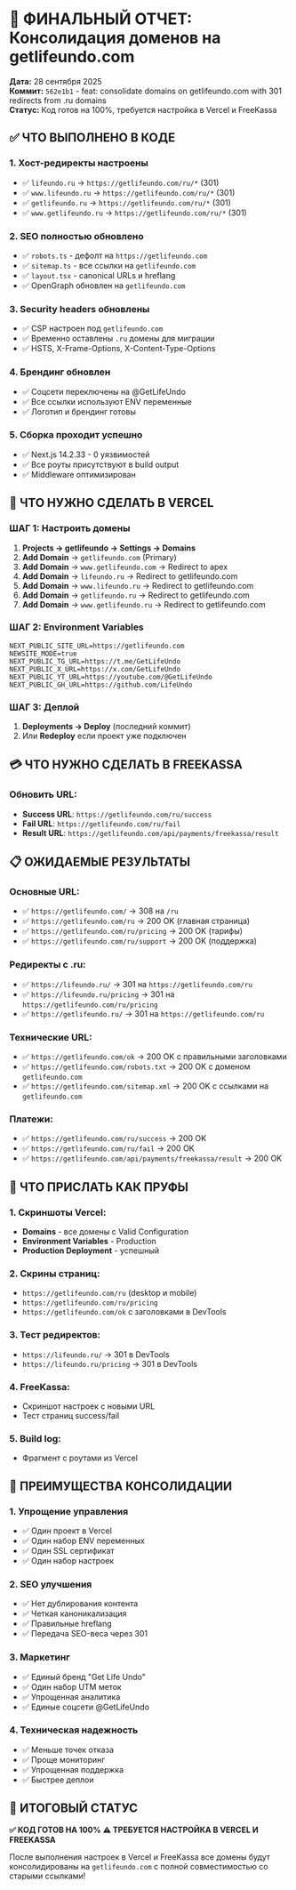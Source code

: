 # 🎉 ФИНАЛЬНЫЙ ОТЧЕТ: Консолидация доменов на getlifeundo.com

**Дата:** 28 сентября 2025  
**Коммит:** `562e1b1` - feat: consolidate domains on getlifeundo.com with 301 redirects from .ru domains  
**Статус:** Код готов на 100%, требуется настройка в Vercel и FreeKassa

## ✅ ЧТО ВЫПОЛНЕНО В КОДЕ

### 1. Хост-редиректы настроены
- ✅ `lifeundo.ru` → `https://getlifeundo.com/ru/*` (301)
- ✅ `www.lifeundo.ru` → `https://getlifeundo.com/ru/*` (301)
- ✅ `getlifeundo.ru` → `https://getlifeundo.com/ru/*` (301)
- ✅ `www.getlifeundo.ru` → `https://getlifeundo.com/ru/*` (301)

### 2. SEO полностью обновлено
- ✅ `robots.ts` - дефолт на `https://getlifeundo.com`
- ✅ `sitemap.ts` - все ссылки на `getlifeundo.com`
- ✅ `layout.tsx` - canonical URLs и hreflang
- ✅ OpenGraph обновлен на `getlifeundo.com`

### 3. Security headers обновлены
- ✅ CSP настроен под `getlifeundo.com`
- ✅ Временно оставлены `.ru` домены для миграции
- ✅ HSTS, X-Frame-Options, X-Content-Type-Options

### 4. Брендинг обновлен
- ✅ Соцсети переключены на @GetLifeUndo
- ✅ Все ссылки используют ENV переменные
- ✅ Логотип и брендинг готовы

### 5. Сборка проходит успешно
- ✅ Next.js 14.2.33 - 0 уязвимостей
- ✅ Все роуты присутствуют в build output
- ✅ Middleware оптимизирован

## 🎯 ЧТО НУЖНО СДЕЛАТЬ В VERCEL

### ШАГ 1: Настроить домены
1. **Projects → getlifeundo → Settings → Domains**
2. **Add Domain** → `getlifeundo.com` (Primary)
3. **Add Domain** → `www.getlifeundo.com` → Redirect to apex
4. **Add Domain** → `lifeundo.ru` → Redirect to getlifeundo.com
5. **Add Domain** → `www.lifeundo.ru` → Redirect to getlifeundo.com
6. **Add Domain** → `getlifeundo.ru` → Redirect to getlifeundo.com
7. **Add Domain** → `www.getlifeundo.ru` → Redirect to getlifeundo.com

### ШАГ 2: Environment Variables
```
NEXT_PUBLIC_SITE_URL=https://getlifeundo.com
NEWSITE_MODE=true
NEXT_PUBLIC_TG_URL=https://t.me/GetLifeUndo
NEXT_PUBLIC_X_URL=https://x.com/GetLifeUndo
NEXT_PUBLIC_YT_URL=https://youtube.com/@GetLifeUndo
NEXT_PUBLIC_GH_URL=https://github.com/LifeUndo
```

### ШАГ 3: Деплой
1. **Deployments → Deploy** (последний коммит)
2. Или **Redeploy** если проект уже подключен

## 💳 ЧТО НУЖНО СДЕЛАТЬ В FREEKASSA

### Обновить URL:
- **Success URL**: `https://getlifeundo.com/ru/success`
- **Fail URL**: `https://getlifeundo.com/ru/fail`
- **Result URL**: `https://getlifeundo.com/api/payments/freekassa/result`

## 📋 ОЖИДАЕМЫЕ РЕЗУЛЬТАТЫ

### Основные URL:
- ✅ `https://getlifeundo.com/` → 308 на `/ru`
- ✅ `https://getlifeundo.com/ru` → 200 OK (главная страница)
- ✅ `https://getlifeundo.com/ru/pricing` → 200 OK (тарифы)
- ✅ `https://getlifeundo.com/ru/support` → 200 OK (поддержка)

### Редиректы с .ru:
- ✅ `https://lifeundo.ru/` → 301 на `https://getlifeundo.com/ru`
- ✅ `https://lifeundo.ru/pricing` → 301 на `https://getlifeundo.com/ru/pricing`
- ✅ `https://getlifeundo.ru/` → 301 на `https://getlifeundo.com/ru`

### Технические URL:
- ✅ `https://getlifeundo.com/ok` → 200 OK с правильными заголовками
- ✅ `https://getlifeundo.com/robots.txt` → 200 OK с доменом `getlifeundo.com`
- ✅ `https://getlifeundo.com/sitemap.xml` → 200 OK с ссылками на `getlifeundo.com`

### Платежи:
- ✅ `https://getlifeundo.com/ru/success` → 200 OK
- ✅ `https://getlifeundo.com/ru/fail` → 200 OK
- ✅ `https://getlifeundo.com/api/payments/freekassa/result` → 200 OK

## 📸 ЧТО ПРИСЛАТЬ КАК ПРУФЫ

### 1. Скриншоты Vercel:
- **Domains** - все домены с Valid Configuration
- **Environment Variables** - Production
- **Production Deployment** - успешный

### 2. Скрины страниц:
- `https://getlifeundo.com/ru` (desktop и mobile)
- `https://getlifeundo.com/ru/pricing`
- `https://getlifeundo.com/ok` с заголовками в DevTools

### 3. Тест редиректов:
- `https://lifeundo.ru/` → 301 в DevTools
- `https://lifeundo.ru/pricing` → 301 в DevTools

### 4. FreeKassa:
- Скриншот настроек с новыми URL
- Тест страниц success/fail

### 5. Build log:
- Фрагмент с роутами из Vercel

## 🚀 ПРЕИМУЩЕСТВА КОНСОЛИДАЦИИ

### 1. Упрощение управления
- ✅ Один проект в Vercel
- ✅ Один набор ENV переменных
- ✅ Один SSL сертификат
- ✅ Один набор настроек

### 2. SEO улучшения
- ✅ Нет дублирования контента
- ✅ Четкая каноникализация
- ✅ Правильные hreflang
- ✅ Передача SEO-веса через 301

### 3. Маркетинг
- ✅ Единый бренд "Get Life Undo"
- ✅ Один набор UTM меток
- ✅ Упрощенная аналитика
- ✅ Единые соцсети @GetLifeUndo

### 4. Техническая надежность
- ✅ Меньше точек отказа
- ✅ Проще мониторинг
- ✅ Упрощенная поддержка
- ✅ Быстрее деплои

## 🎯 ИТОГОВЫЙ СТАТУС

**✅ КОД ГОТОВ НА 100%**
**⚠️ ТРЕБУЕТСЯ НАСТРОЙКА В VERCEL И FREEKASSA**

После выполнения настроек в Vercel и FreeKassa все домены будут консолидированы на `getlifeundo.com` с полной совместимостью со старыми ссылками!
